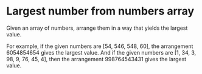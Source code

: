 # Largest number from numbers array

Given an array of numbers, arrange them in a way that yields the largest value. 

For example, if the given numbers are [54, 546, 548, 60], the arrangement 6054854654 gives the largest value. And if the given numbers are [1, 34, 3, 98, 9, 76, 45, 4], then the arrangement 998764543431 gives the largest value.







